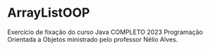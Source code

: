 # ArrayListOOP
Exercício de fixação do curso Java COMPLETO 2023 Programação Orientada a Objetos ministrado pelo professor Nélio Alves.
